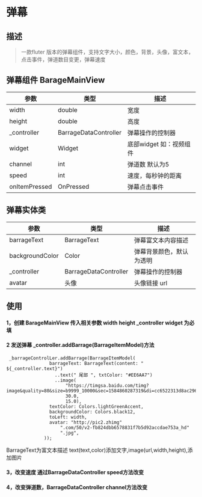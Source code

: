 # 弹幕

## 描述
>一款fluter 版本的弹幕组件，支持文字大小，颜色，背景，头像，富文本，点击事件，弹道数目变更，弹幕速度

## 弹幕组件 BarageMainView
  
参数 | 类型 |  描述  
-|-|-
width | double | 宽度 |
height | double | 高度 |
_controller | BarrageDataController | 弹幕操作的控制器 |
widget | Widget | 底部widget 如：视频组件 |
channel | int | 弹道数 默认为5|
speed | int |速度，每秒钟的距离|
onItemPressed | OnPressed | 弹幕点击事件|

## 弹幕实体类
参数 | 类型 |  描述  
-|-|-
barrageText | BarrageText | 弹幕富文本内容描述 |
backgroundColor | Color | 弹幕背景颜色，默认为透明 |
_controller | BarrageDataController | 弹幕操作的控制器 |
avatar | 头像 | 头像链接 url |

## 使用 
#### 1，创建 BarageMainView 传入相关参数 width height _controller widget 为必填
#### 2 发送弹幕 _controller.addBarrage(BarrageItemModel)方法 
```
 _barrageControlLer.addBarrage(BarrageItemModel(
                barrageText: BarrageText(content: " ${_controller.text}")
                  ..text(" 尾部 ", txtColor: "#EE6AA7")
                  ..image(
                      "https://timgsa.baidu.com/timg?image&quality=80&size=b9999_10000&sec=1584860287319&di=cc6522313d8ac296de7dcbcaa6a36366&imgtype=0&src=http%3A%2F%2Fpic22.nipic.com%2F20120727%2F4819347_114740814000_2.jpg",
                      30.0,
                      15.0),
                textColor: Colors.lightGreenAccent,
                backgroundColor: Colors.black12,
                toLeft: width,
                avatar: "http://pic2.zhimg"
                    ".com/50/v2-fb824dbb6578831f7b5d92accdae753a_hd"
                    ".jpg",
              ));
```
BarrageText为富文本描述 text(text,color)添加文字,image(url,width,height),添加图片
#### 3，改变速度 通过BarrageDataController speed方法改变
#### 4，改变弹道数，BarrageDataController channel方法改变
  


